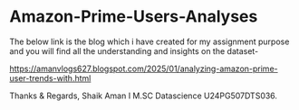 # Amazon-Prime-Users-Analyses

The below link is the blog which i have created for my assignment purpose and you will find all the understanding and insights on the dataset-

https://amanvlogs627.blogspot.com/2025/01/analyzing-amazon-prime-user-trends-with.html

Thanks & Regards,
Shaik Aman
I M.SC Datascience
U24PG507DTS036.
